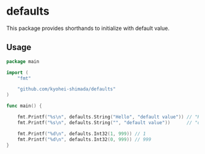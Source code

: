 # defaults

This package provides shorthands to initialize with default value.

## Usage

```go
package main

import (
	"fmt"

	"github.com/kyohei-shimada/defaults"
)

func main() {

	fmt.Printf("%s\n", defaults.String("Hello", "default value")) // "Hello"
	fmt.Printf("%s\n", defaults.String("", "default value"))      // "default value"

	fmt.Printf("%d\n", defaults.Int32(1, 999)) // 1
	fmt.Printf("%d\n", defaults.Int32(0, 999)) // 999
}
```
